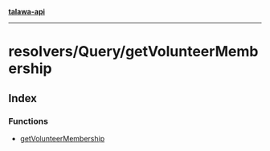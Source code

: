 [**talawa-api**](../../../README.md)

***

# resolvers/Query/getVolunteerMembership

## Index

### Functions

- [getVolunteerMembership](functions/getVolunteerMembership.md)
